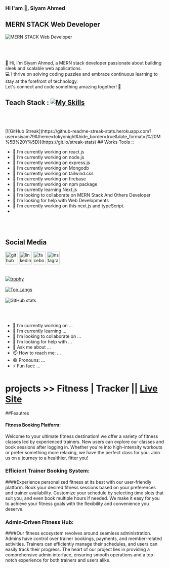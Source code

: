 

### Hi I'am 👋, Siyam Ahmed
## MERN STACK Web Developer
![MERN STACK Web Developer](https://i.ibb.co/xghys10/Purple-Gradient-Modern-Gaming-Channel-Youtube-Banner-2.png)
</br>
</br>

</br>
</br>
👋 Hi, I'm Siyam Ahmed, a MERN stack developer passionate about building sleek and scalable web applications. </br> 💻 I thrive on solving coding puzzles and embrace continuous learning to stay at the forefront of technology. </br> Let's connect and code something amazing together! 🚀

## Teach Stack : [![My Skills](https://skillicons.dev/icons?i=js,html,css,firebase,nodejs,expressjs,react,mongodb,vite,vercel,figma,vscode,tailwind)](https://skillicons.dev)
</br>
</br>

</br>
[![GitHub Streak](https://github-readme-streak-stats.herokuapp.com?user=siyam79&theme=tokyonight&hide_border=true&date_format=j%20M%5B%20Y%5D)](https://git.io/streak-stats)
## Works Tools ::  

</br>

- 🔭 I’m currently working on react.js 
- 🔭 I’m currently working on node.js 
- 🔭 I’m currently working on express.js 
- 🔭 I’m currently working on Mongodb 
- 🔭 I’m currently working on tailwind.css
- 🔭 I’m currently working on firebase
- 🔭 I’m currently working on npm package
- 🌱 I’m currently learning Next.js 
- 👯 I’m looking to collaborate on MERN Stack And Others Developer 
- 🤔 I’m looking for help with Web Developments  
- 🔭 I’m currently working on this next.js and typeScript.
- 
</br>
</br>

## Social Media 
[<img src='https://cdn.jsdelivr.net/npm/simple-icons@3.0.1/icons/github.svg' alt='github' height='40'>](https://github.com/siyam79)  [<img src='https://cdn.jsdelivr.net/npm/simple-icons@3.0.1/icons/linkedin.svg' alt='linkedin' height='40'>](https://www.linkedin.com/in/https://www.linkedin.com/in/siyam-ahmed-a5a6b3285//)  [<img src='https://cdn.jsdelivr.net/npm/simple-icons@3.0.1/icons/facebook.svg' alt='facebook' height='40'>](https://www.facebook.com/https://www.facebook.com/profile.php?id=100077374245629)  [<img src='https://cdn.jsdelivr.net/npm/simple-icons@3.0.1/icons/instagram.svg' alt='instagram' height='40'>](https://www.instagram.com/https://www.instagram.com/foysalahmedsiyam//)  
</br>
</br>
[![trophy](https://github-profile-trophy.vercel.app/?username=siyam79)](https://github.com/ryo-ma/github-profile-trophy)
</br>
</br>
[![Top Langs](https://github-readme-stats.vercel.app/api/top-langs/?username=siyam79)](https://github.com/anuraghazra/github-readme-stats)
</br>
</br>
![GitHub stats](https://github-readme-stats.vercel.app/api?username=siyam79&show_icons=true&count_private=true) 

</br>
</br>



- 🔭 I’m currently working on ...
- 🌱 I’m currently learning ...
- 👯 I’m looking to collaborate on ...
- 🤔 I’m looking for help with ...
- 💬 Ask me about ...
- 📫 How to reach me: ...
- 😄 Pronouns: ...
- ⚡ Fun fact: ...


# projects >>  Fitness | Tracker || [Live Site](https://fitness-tracker-97708.web.app)
##Feautres
####  Fitness Booking Platform:
Welcome to  your ultimate fitness destination!  we offer a variety of fitness classes led by experienced trainers. New users can explore our classes and book sessions after logging in. Whether you're into high-intensity workouts or prefer something more relaxing, we have the perfect class for you. Join us on a journey to a healthier, fitter you!

### Efficient Trainer Booking System:
####Experience personalized fitness at its best with our user-friendly platform. Book your desired fitness sessions based on your preferences and trainer availability. Customize your schedule by selecting time slots that suit you, and even book multiple hours if needed. We make it easy for you to achieve your fitness goals with the flexibility and convenience you deserve.

### Admin-Driven Fitness Hub:
####Our fitness ecosystem revolves around seamless administration. Admins have control over trainer bookings, payments, and member-related activities. Trainers can efficiently manage their schedules, and users can easily track their progress. The heart of our project lies in providing a comprehensive admin interface, ensuring smooth operations and a top-notch experience for both trainers and users alike.
</br>
</br>



